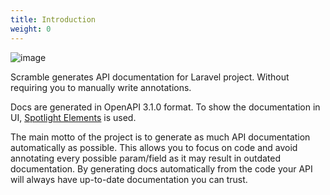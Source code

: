 ```yaml
---
title: Introduction
weight: 0
---
```

![image](https://user-images.githubusercontent.com/6153876/188955654-36170ddc-a9ee-4108-8f65-a89e2c028a5e.png)

Scramble generates API documentation for Laravel project. Without requiring you to manually write annotations. 

Docs are generated in OpenAPI 3.1.0 format. To show the documentation in UI, [Spotlight Elements](https://github.com/stoplightio/elements) is used.

The main motto of the project is to generate as much API documentation automatically as possible. This allows you to focus on code and avoid annotating every possible param/field as it may result in outdated documentation. By generating docs automatically from the code your API will always have up-to-date documentation you can trust.
